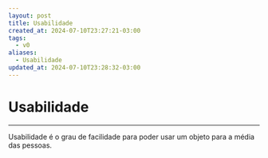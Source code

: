 ```yaml
---
layout: post
title: Usabilidade
created_at: 2024-07-10T23:27:21-03:00
tags:
  - v0
aliases:
  - Usabilidade
updated_at: 2024-07-10T23:28:32-03:00
---
```

# Usabilidade
---
Usabilidade é o grau de facilidade para poder usar um objeto para a média das pessoas.
